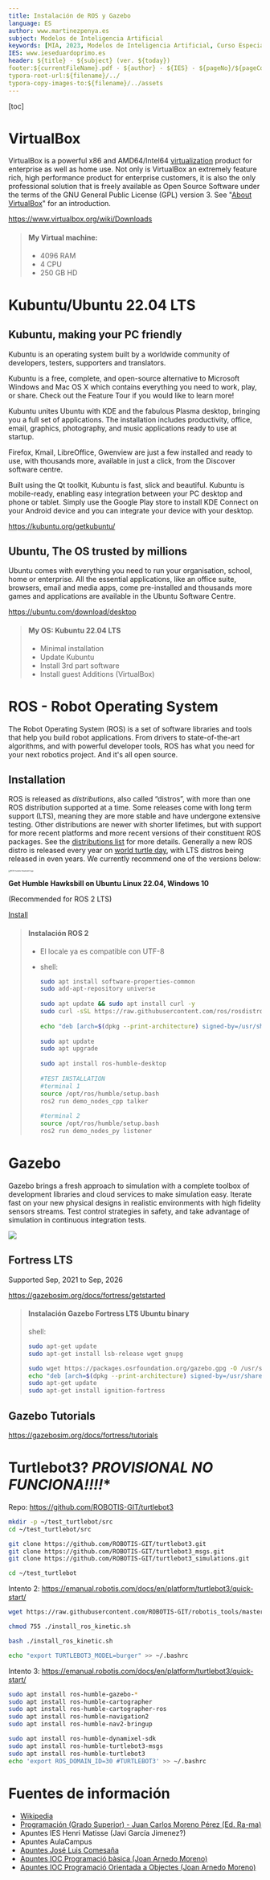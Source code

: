 ```yaml
---
title: Instalación de ROS y Gazebo
language: ES
author: www.martinezpenya.es
subject: Modelos de Inteligencia Artificial
keywords: [MIA, 2023, Modelos de Inteligencia Artificial, Curso Especialización IA-BD]
IES: www.ieseduardoprimo.es
header: ${title} - ${subject} (ver. ${today}) 
footer:${currentFileName}.pdf - ${author} - ${IES} - ${pageNo}/${pageCount}
typora-root-url:${filename}/../
typora-copy-images-to:${filename}/../assets
---
```

[toc]

# VirtualBox

VirtualBox is a powerful x86 and AMD64/Intel64 [virtualization](https://www.virtualbox.org/wiki/Virtualization) product for enterprise as well as home use. Not only is VirtualBox an  extremely feature rich, high performance product for enterprise  customers, it is also the only professional solution that is freely  available as Open Source Software under the terms of the GNU General  Public License (GPL) version 3. See "[About VirtualBox](https://www.virtualbox.org/wiki/VirtualBox)" for an introduction.

https://www.virtualbox.org/wiki/Downloads

> #### My Virtual machine:
>
>  - 4096 RAM
>  - 4 CPU
>  - 250 GB HD

# Kubuntu/Ubuntu 22.04 LTS

## Kubuntu, making your PC friendly

Kubuntu is an operating system built by a worldwide community of developers, testers, supporters and translators.


Kubuntu is a free, complete, and open-source alternative to Microsoft Windows and Mac OS X which contains everything you need to work, play, or share. Check out the Feature Tour if you would like to learn more!


Kubuntu unites Ubuntu with KDE and the fabulous Plasma desktop, bringing you a full set of applications. The installation includes productivity, office, email, graphics, photography, and music applications ready to use at startup.


Firefox, Kmail, LibreOffice, Gwenview are just a few installed and ready to use, with thousands more, available in just a click, from the Discover software centre.

Built using the Qt toolkit, Kubuntu is fast, slick and beautiful. Kubuntu is mobile-ready, enabling easy integration between your PC desktop and phone or tablet. Simply use the Google Play store to install KDE Connect on your Android device and you can integrate your device with your desktop.

https://kubuntu.org/getkubuntu/

## Ubuntu, The OS trusted by millions

Ubuntu comes with everything you need to run your organisation, school, home or enterprise. All the essential applications, like an office suite, browsers, email and media apps, come pre-installed and thousands more games and applications are available in the Ubuntu Software Centre.

https://ubuntu.com/download/desktop

> #### My OS: **Kubuntu 22.04 LTS**
>
> - Minimal installation
> - Update Kubuntu
> - Install 3rd part software
> - Install guest Additions (VirtualBox)

# ROS - Robot Operating System

The Robot Operating System (ROS) is a set of software libraries and tools that help you build robot applications. From drivers to state-of-the-art algorithms, and with powerful developer tools, ROS has what you need for your next robotics project. And it's all open source. 

## Installation

ROS is released as *distributions*, also called “distros”,  with more than one ROS distribution supported at a time. Some releases  come with long term support (LTS), meaning they are more stable and have undergone extensive testing. Other distributions are newer with shorter lifetimes, but with support for more recent platforms and more recent  versions of their constituent ROS packages. See the [distributions list](http://docs.ros.org/) for more details. Generally a new ROS distro is released every year on [world turtle day](https://www.worldturtleday.org/), with LTS distros being released in even years. We currently recommend one of the versions below:

<img src="/assets/humble.png" alt="ROS Humble Hawksbill logo" style="zoom:25%;" />

**Get Humble Hawksbill on Ubuntu Linux 22.04, Windows 10**

(Recommended for ROS 2 LTS)

[Install](https://docs.ros.org/en/humble/Installation.html)

> #### Instalación ROS 2
>
> - El locale ya es compatible con UTF-8
>
> - shell:
>
>   ```sh
>   sudo apt install software-properties-common
>   sudo add-apt-repository universe
>           
>   sudo apt update && sudo apt install curl -y
>   sudo curl -sSL https://raw.githubusercontent.com/ros/rosdistro/master/ros.key -o /usr/share/keyrings/ros-archive-keyring.gpg
>           
>   echo "deb [arch=$(dpkg --print-architecture) signed-by=/usr/share/keyrings/ros-archive-keyring.gpg] http://packages.ros.org/ros2/ubuntu $(. /etc/os-release && echo $UBUNTU_CODENAME) main" | sudo tee /etc/apt/sources.list.d/ros2.list > /dev/null
>           
>   sudo apt update
>   sudo apt upgrade
>           
>   sudo apt install ros-humble-desktop
>           
>   #TEST INSTALLATION
>   #terminal 1
>   source /opt/ros/humble/setup.bash
>   ros2 run demo_nodes_cpp talker
>           
>   #terminal 2
>   source /opt/ros/humble/setup.bash
>   ros2 run demo_nodes_py listener
>   ```

# Gazebo

  Gazebo brings a fresh approach to simulation with a complete toolbox of  development libraries and cloud services to make simulation easy.  Iterate fast on your new physical designs in realistic environments with high fidelity sensors streams. Test control strategies in safety, and  take advantage of simulation in continuous integration tests. 

![](/assets/gazebo_horz_pos_topbar.svg)

## Fortress LTS

Supported Sep, 2021 to Sep, 2026

https://gazebosim.org/docs/fortress/getstarted

> #### Instalación Gazebo Fortress LTS Ubuntu binary
>
> shell:
>
> ```sh
> sudo apt-get update
> sudo apt-get install lsb-release wget gnupg
> 
> sudo wget https://packages.osrfoundation.org/gazebo.gpg -O /usr/share/keyrings/pkgs-osrf-archive-keyring.gpg
> echo "deb [arch=$(dpkg --print-architecture) signed-by=/usr/share/keyrings/pkgs-osrf-archive-keyring.gpg] http://packages.osrfoundation.org/gazebo/ubuntu-stable $(lsb_release -cs) main" | sudo tee /etc/apt/sources.list.d/gazebo-stable.list > /dev/null
> sudo apt-get update
> sudo apt-get install ignition-fortress
> ```

## Gazebo Tutorials

https://gazebosim.org/docs/fortress/tutorials



# Turtlebot3? ***PROVISIONAL NO FUNCIONA!!!!****

Repo: https://github.com/ROBOTIS-GIT/turtlebot3

```sh
mkdir -p ~/test_turtlebot/src
cd ~/test_turtlebot/src

git clone https://github.com/ROBOTIS-GIT/turtlebot3.git
git clone https://github.com/ROBOTIS-GIT/turtlebot3_msgs.git
git clone https://github.com/ROBOTIS-GIT/turtlebot3_simulations.git

cd ~/test_turtlebot


```

Intento 2: https://emanual.robotis.com/docs/en/platform/turtlebot3/quick-start/

```sh
wget https://raw.githubusercontent.com/ROBOTIS-GIT/robotis_tools/master/install_ros_kinetic.sh

chmod 755 ./install_ros_kinetic.sh

bash ./install_ros_kinetic.sh

echo "export TURTLEBOT3_MODEL=burger" >> ~/.bashrc


```

Intento 3: https://emanual.robotis.com/docs/en/platform/turtlebot3/quick-start/

```sh
sudo apt install ros-humble-gazebo-*
sudo apt install ros-humble-cartographer
sudo apt install ros-humble-cartographer-ros
sudo apt install ros-humble-navigation2
sudo apt install ros-humble-nav2-bringup

sudo apt install ros-humble-dynamixel-sdk
sudo apt install ros-humble-turtlebot3-msgs
sudo apt install ros-humble-turtlebot3
echo 'export ROS_DOMAIN_ID=30 #TURTLEBOT3' >> ~/.bashrc


```



# Fuentes de información

- [Wikipedia](https://es.wikipedia.org)
- [Programación (Grado Superior) - Juan Carlos Moreno Pérez (Ed. Ra-ma)](https://www.ra-ma.es/libro/programacion-grado-superior_48302/)
- Apuntes IES Henri Matisse (Javi García Jimenez?)
- Apuntes AulaCampus
- [Apuntes José Luis Comesaña](https://www.sitiolibre.com/)
- [Apuntes IOC Programació bàsica (Joan Arnedo Moreno)](https://ioc.xtec.cat/materials/FP/Recursos/fp_asx_m03_/web/fp_asx_m03_htmlindex/index.html)
- [Apuntes IOC Programació Orientada a Objectes (Joan Arnedo Moreno)](https://ioc.xtec.cat/materials/FP/Recursos/fp_dam_m03_/web/fp_dam_m03_htmlindex/index.html)